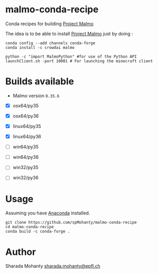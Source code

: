 # malmo-conda-recipe

Conda recipes for building [Project Malmo](https://github.com/Microsoft/malmo)

The idea is to be able to install [Project Malmo](https://github.com/Microsoft/malmo) just by doing :
```
conda config --add channels conda-forge 
conda install -c crowdai malmo

python -c "import MalmoPython" #for use of the Python API
launchClient.sh -port 10001 # For launching the minecraft client
```

# Builds available

* Malmo version `0.35.6`
- [x] osx64/py35
- [x] osx64/py36
- [x] linux64/py35
- [x] linux64/py36
- [ ] win64/py35
- [ ] win64/py36
- [ ] win32/py35
- [ ] win32/py36



# Usage
Assuming you have [Anaconda](http://anaconda.org/) installed.
```
git clone https://github.com/spMohanty/malmo-conda-recipe
cd malmo-conda-recipe
conda build -c conda-forge .
```

# Author
Sharada Mohanty <sharada.mohanty@epfl.ch>   
